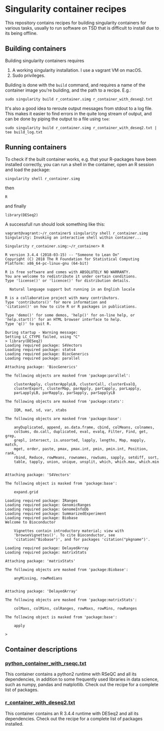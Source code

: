# Singularity container recipes

This repository contains recipes for building singularity containers for various tasks, usually to run software on TSD that is difficult to install due to its being offline.

## Building containers
Building singularity containers requires 
1. A working singularity installation. I use a vagrant VM on macOS.
2. Sudo privileges.

Building is done with the `build` command, and requires a name of the container image you're building, and the path to a recipe. E.g.:

`sudo singularity build r_container.simg r_container_with_deseq2.txt`

It's also a good idea to reroute output messages from stdout to a log file. This makes it easier to find errors in the quite long stream of output, and can be done by piping the output to a file using `tee`:

`sudo singularity build r_container.simg r_container_with_deseq2.txt | tee build_log.txt`

## Running containers
To check if the built container works, e.g. that your R-packages have been installed correctly, you can run a shell in the container, open an R session and load the package:

`singularity shell r_container.simg`

then

`R`

and finally

`library(DESeq2)`

A successfull run should look something like this:

```
vagrant@vagrant:~/r_container$ singularity shell r_container.simg
Singularity: Invoking an interactive shell within container...

Singularity r_container.simg:~/r_container> R

R version 3.4.4 (2018-03-15) -- "Someone to Lean On"
Copyright (C) 2018 The R Foundation for Statistical Computing
Platform: x86_64-pc-linux-gnu (64-bit)

R is free software and comes with ABSOLUTELY NO WARRANTY.
You are welcome to redistribute it under certain conditions.
Type 'license()' or 'licence()' for distribution details.

  Natural language support but running in an English locale

R is a collaborative project with many contributors.
Type 'contributors()' for more information and
'citation()' on how to cite R or R packages in publications.

Type 'demo()' for some demos, 'help()' for on-line help, or
'help.start()' for an HTML browser interface to help.
Type 'q()' to quit R.

During startup - Warning message:
Setting LC_CTYPE failed, using "C"
> library(DESeq2)
Loading required package: S4Vectors
Loading required package: stats4
Loading required package: BiocGenerics
Loading required package: parallel

Attaching package: 'BiocGenerics'

The following objects are masked from 'package:parallel':

    clusterApply, clusterApplyLB, clusterCall, clusterEvalQ,
    clusterExport, clusterMap, parApply, parCapply, parLapply,
    parLapplyLB, parRapply, parSapply, parSapplyLB

The following objects are masked from 'package:stats':

    IQR, mad, sd, var, xtabs

The following objects are masked from 'package:base':

    anyDuplicated, append, as.data.frame, cbind, colMeans, colnames,
    colSums, do.call, duplicated, eval, evalq, Filter, Find, get, grep,
    grepl, intersect, is.unsorted, lapply, lengths, Map, mapply, match,
    mget, order, paste, pmax, pmax.int, pmin, pmin.int, Position, rank,
    rbind, Reduce, rowMeans, rownames, rowSums, sapply, setdiff, sort,
    table, tapply, union, unique, unsplit, which, which.max, which.min


Attaching package: 'S4Vectors'

The following object is masked from 'package:base':

    expand.grid

Loading required package: IRanges
Loading required package: GenomicRanges
Loading required package: GenomeInfoDb
Loading required package: SummarizedExperiment
Loading required package: Biobase
Welcome to Bioconductor

    Vignettes contain introductory material; view with
    'browseVignettes()'. To cite Bioconductor, see
    'citation("Biobase")', and for packages 'citation("pkgname")'.

Loading required package: DelayedArray
Loading required package: matrixStats

Attaching package: 'matrixStats'

The following objects are masked from 'package:Biobase':

    anyMissing, rowMedians


Attaching package: 'DelayedArray'

The following objects are masked from 'package:matrixStats':

    colMaxs, colMins, colRanges, rowMaxs, rowMins, rowRanges

The following object is masked from 'package:base':

    apply

>
```

## Container descriptions
### [python\_container\_with\_rseqc.txt](https://github.com/Jonasmst/singularity_container_recipes/blob/master/python_container_with_rseqc.txt)
This container contains a python2 runtime with RSeQC and all its dependencies, in addition to some frequently used libraries in data science, such as numpy, pandas and matplotlib. Check out the recipe for a complete list of packages.

### [r\_container\_with\_deseq2.txt](https://github.com/Jonasmst/singularity_container_recipes/blob/master/r_container_with_deseq2.txt)
This container contains an R 3.4.4 runtime with DESeq2 and all its dependencies. Check out the recipe for a complete list of packages installed.
